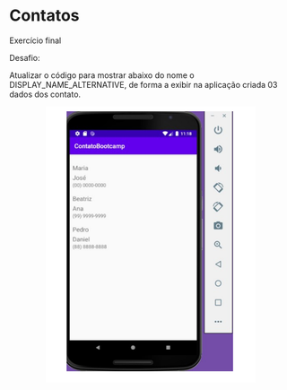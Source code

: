 # Contatos
Exercício final

Desafio:

Atualizar o código para mostrar abaixo do nome o DISPLAY_NAME_ALTERNATIVE, de forma a exibir na aplicação criada 03 dados dos contato.

<p align=center>
    <img src=".github/contato.png">
</P>